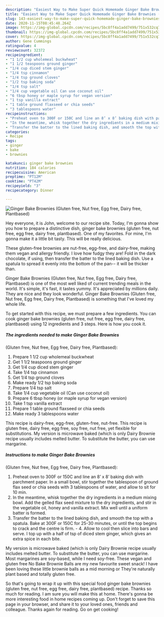 ```yaml
---
description: "Easiest Way to Make Super Quick Homemade Ginger Bake Brownies (Gluten free, Nut free, Egg free, Dairy free, Plantbased)"
title: "Easiest Way to Make Super Quick Homemade Ginger Bake Brownies (Gluten free, Nut free, Egg free, Dairy free, Plantbased)"
slug: 143-easiest-way-to-make-super-quick-homemade-ginger-bake-brownies-gluten-free-nut-free-egg-free-dairy-free-plantbased
date: 2020-11-15T08:45:48.264Z
image: https://img-global.cpcdn.com/recipes/5bc8ff4a1add7499/751x532cq70/ginger-bake-brownies-gluten-free-nut-free-egg-free-dairy-free-plantbased-recipe-main-photo.jpg
thumbnail: https://img-global.cpcdn.com/recipes/5bc8ff4a1add7499/751x532cq70/ginger-bake-brownies-gluten-free-nut-free-egg-free-dairy-free-plantbased-recipe-main-photo.jpg
cover: https://img-global.cpcdn.com/recipes/5bc8ff4a1add7499/751x532cq70/ginger-bake-brownies-gluten-free-nut-free-egg-free-dairy-free-plantbased-recipe-main-photo.jpg
author: Gene Cummings
ratingvalue: 4
reviewcount: 32372
recipeingredient:
- "1 1/2 cup wholemeal buckwheat"
- "1 1/2 teaspoons ground ginger"
- "1/4 cup diced stem ginger"
- "1/4 tsp cinnamon"
- "1/4 tsp ground cloves"
- "1/2 tsp baking soda"
- "1/4 tsp salt"
- "1/4 cup vegetable oil Can use coconut oil"
- "6 tbsp honey or maple syrup for vegan version"
- "1 tsp vanilla extract"
- "1 table ground flaxseed or chia seeds"
- "3 tablespoons water"
recipeinstructions:
- "Preheat oven to 300F or 150C and line an 8’ x 8’ baking dish with parchment paper. In a small bowl, stir together the tablespoon of ground flax seed or chia seeds with 3 tablespoons of water, and allow to sit for 10 min."
- "In the meantime, whisk together the dry ingredients in a medium mixing bowl. Add the gelled flax seed mixture to the dry ingredients, and stir in the vegetable oil, honey and vanilla extract. Mix well until a uniform batter is formed."
- "Transfer the batter to the lined baking dish, and smooth the top with a spatula. Bake at 300F or 150C for 25-30 minutes, or until the top begins to crack and the centre is firm.  4. Allow to cool then slice into bars and serve. I top up with a half of tsp of diced stem ginger, which gives an extra spice in each bite."
categories:
- Recipe
tags:
- ginger
- bake
- brownies

katakunci: ginger bake brownies 
nutrition: 184 calories
recipecuisine: American
preptime: "PT12M"
cooktime: "PT42M"
recipeyield: "3"
recipecategory: Dinner

---
```



![Ginger Bake Brownies
(Gluten free, Nut free, Egg free, Dairy free, Plantbased)](https://img-global.cpcdn.com/recipes/5bc8ff4a1add7499/751x532cq70/ginger-bake-brownies-gluten-free-nut-free-egg-free-dairy-free-plantbased-recipe-main-photo.jpg)

Hey everyone, it is John, welcome to our recipe site. Today, I'm gonna show you how to prepare a distinctive dish, ginger bake brownies
(gluten free, nut free, egg free, dairy free, plantbased). One of my favorites. For mine, I'm gonna make it a little bit tasty. This will be really delicious.

These gluten-free brownies are nut-free, egg-free, and dairy-free, making them vegan and allergy friendly. I love how fudgy they are! Fold in the dark chocolate, if using, then transfer the batter to the lined baking dish. Use a spatula to spread it evenly into the bottom of the pan-- it will be thicker than.

Ginger Bake Brownies
(Gluten free, Nut free, Egg free, Dairy free, Plantbased) is one of the most well liked of current trending meals in the world. It's simple, it's fast, it tastes yummy. It's appreciated by millions daily. They are nice and they look wonderful. Ginger Bake Brownies
(Gluten free, Nut free, Egg free, Dairy free, Plantbased) is something that I've loved my whole life.


To get started with this recipe, we must prepare a few ingredients. You can cook ginger bake brownies
(gluten free, nut free, egg free, dairy free, plantbased) using 12 ingredients and 3 steps. Here is how you cook it.

<!--inarticleads1-->

##### The ingredients needed to make Ginger Bake Brownies
(Gluten free, Nut free, Egg free, Dairy free, Plantbased):

1. Prepare 1 1/2 cup wholemeal buckwheat
1. Get 1 1/2 teaspoons ground ginger
1. Get 1/4 cup diced stem ginger
1. Take 1/4 tsp cinnamon
1. Get 1/4 tsp ground cloves
1. Make ready 1/2 tsp baking soda
1. Prepare 1/4 tsp salt
1. Take 1/4 cup vegetable oil (Can use coconut oil)
1. Prepare 6 tbsp honey (or maple syrup for vegan version)
1. Take 1 tsp vanilla extract
1. Prepare 1 table ground flaxseed or chia seeds
1. Make ready 3 tablespoons water


This recipe is dairy-free, egg-free, gluten-free, nut-free. This recipe is gluten free, dairy free, egg free, soy free, nut free, yet flexible for substitutions. My version is microwave baked (which is only Dairy Brownie recipe usually includes melted butter. To substitute the butter, you can use margarine. 

<!--inarticleads2-->

##### Instructions to make Ginger Bake Brownies
(Gluten free, Nut free, Egg free, Dairy free, Plantbased):

1. Preheat oven to 300F or 150C and line an 8’ x 8’ baking dish with parchment paper. In a small bowl, stir together the tablespoon of ground flax seed or chia seeds with 3 tablespoons of water, and allow to sit for 10 min.
1. In the meantime, whisk together the dry ingredients in a medium mixing bowl. Add the gelled flax seed mixture to the dry ingredients, and stir in the vegetable oil, honey and vanilla extract. Mix well until a uniform batter is formed.
1. Transfer the batter to the lined baking dish, and smooth the top with a spatula. Bake at 300F or 150C for 25-30 minutes, or until the top begins to crack and the centre is firm. -  4. Allow to cool then slice into bars and serve. I top up with a half of tsp of diced stem ginger, which gives an extra spice in each bite.


My version is microwave baked (which is only Dairy Brownie recipe usually includes melted butter. To substitute the butter, you can use margarine. Most margarines are soy-based, while I need soy-free. These vegan and gluten free No Bake Brownie Balls are my new favourite sweet snack! I have been loving these little brownie balls as a mid morning or They&#39;re naturally plant based and totally gluten free. 

So that's going to wrap it up with this special food ginger bake brownies
(gluten free, nut free, egg free, dairy free, plantbased) recipe. Thanks so much for reading. I am sure you will make this at home. There's gonna be more interesting food in home recipes coming up. Don't forget to save this page in your browser, and share it to your loved ones, friends and colleague. Thanks again for reading. Go on get cooking!
